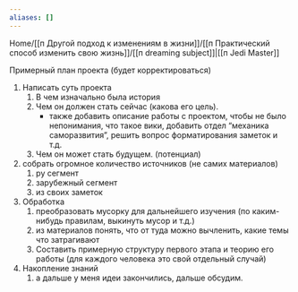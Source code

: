 ```yaml
---
aliases: []
---
```

Home/[[п Другой подход к изменениям в жизни]]/[[п Практический способ изменить свою жизнь]]/[[п dreaming subject]]|[[п Jedi Master]]

Примерный план проекта (будет корректироваться)

1. Написать суть проекта 
	1. В чем изначально была история
	2. Чем он должен стать сейчас (какова его цель).
		- также добавить описание работы с проектом, чтобы не было непонимания, что такое вики, добавить отдел “механика саморазвития”, решить вопрос форматирования заметок и т.д. 
	3. Чем он может стать будущем. (потенциал)
2. собрать огромное количество источников (не самих материалов)
	1. ру сегмент
	2. зарубежный сегмент
	3. из своих заметок
3. Обработка
	1. преобразовать мусорку для дальнейшего изучения (по каким-нибудь правилам, выкинуть мусор и т.д.)
	2. из материалов понять, что от туда можно вычленить, какие темы что затрагивают
	3. Составить примерную структуру первого этапа и теорию его работы (для каждого человека это свой отдельный случай)
4. Накопление знаний
	1. а дальше у меня идеи закончились, дальше обсудим. 